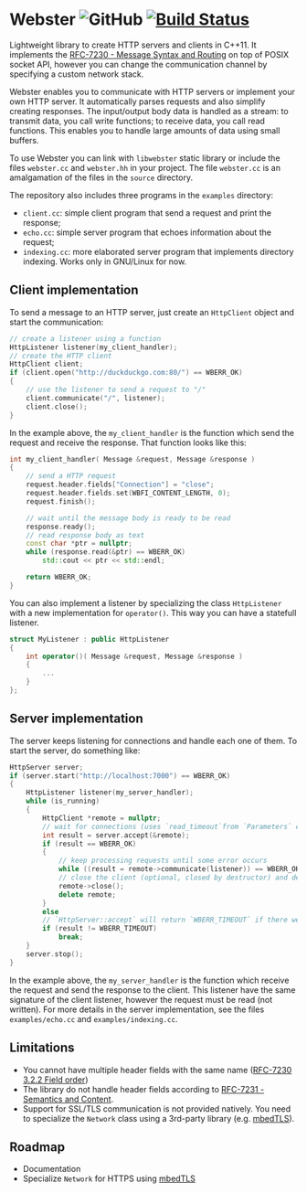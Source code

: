 # Webster  ![GitHub](https://img.shields.io/github/license/brunexgeek/webster) [![Build Status](https://img.shields.io/endpoint.svg?url=https%3A%2F%2Factions-badge.atrox.dev%2Fbrunexgeek%2Fwebster%2Fbadge%3Fref%3Dmaster&label=build&logo=none)](https://actions-badge.atrox.dev/brunexgeek/webster/goto?ref=master)

Lightweight library to create HTTP servers and clients in C++11. It implements the [RFC-7230 - Message Syntax and Routing](https://tools.ietf.org/html/rfc7230) on top of POSIX socket API, however you can change the communication channel by specifying a custom network stack.

Webster enables you to communicate with HTTP servers or implement your own HTTP server. It automatically parses requests and also simplify creating responses. The input/output body data is handled as a stream: to transmit data, you call write functions; to receive data, you call read functions. This enables you to handle large amounts of data using small buffers.

To use Webster you can link with `libwebster` static library or include the files ``webster.cc`` and ``webster.hh`` in your project. The file ``webster.cc`` is an amalgamation of the files in the ``source`` directory.

The repository also includes three programs in the ``examples`` directory:

* ``client.cc``: simple client program that send a request and print the response;
* ``echo.cc``: simple server program that echoes information about the request;
* ``indexing.cc``: more elaborated server program that implements directory indexing. Works only in GNU/Linux for now.

## Client implementation

To send a message to an HTTP server, just create an `HttpClient` object and start the communication:

``` c++
// create a listener using a function
HttpListener listener(my_client_handler);
// create the HTTP client
HttpClient client;
if (client.open("http://duckduckgo.com:80/") == WBERR_OK)
{
    // use the listener to send a request to "/"
    client.communicate("/", listener);
    client.close();
}
```

In the example above, the ``my_client_handler`` is the function which send the request and receive the response. That function looks like this:

``` c++
int my_client_handler( Message &request, Message &response )
{
    // send a HTTP request
    request.header.fields["Connection"] = "close";
    request.header.fields.set(WBFI_CONTENT_LENGTH, 0);
    request.finish();

    // wait until the message body is ready to be read
    response.ready();
    // read response body as text
    const char *ptr = nullptr;
    while (response.read(&ptr) == WBERR_OK)
        std::cout << ptr << std::endl;

    return WBERR_OK;
}
```

You can also implement a listener by specializing the class ``HttpListener`` with a new implementation for ``operator()``. This way you can have a statefull listener.

``` c++
struct MyListener : public HttpListener
{
	int operator()( Message &request, Message &response )
	{
        ...
    }
};
```

## Server implementation

The server keeps listening for connections and handle each one of them. To start the server, do something like:

``` c++
HttpServer server;
if (server.start("http://localhost:7000") == WBERR_OK)
{
    HttpListener listener(my_server_handler);
    while (is_running)
    {
        HttpClient *remote = nullptr;
        // wait for connections (uses `read_timeout`from `Parameters` class)
        int result = server.accept(&remote);
        if (result == WBERR_OK)
        {
            // keep processing requests until some error occurs
            while ((result = remote->communicate(listener)) == WBERR_OK);
            // close the client (optional, closed by destructor) and destroy the object
            remote->close();
            delete remote;
        }
        else
        // `HttpServer::accept` will return `WBERR_TIMEOUT` if there were no connections
        if (result != WBERR_TIMEOUT)
            break;
    }
    server.stop();
}
```

In the example above, the ``my_server_handler`` is the function which receive the request and send the response to the client. This listener have the same signature of the client listener, however the request must be read (not written). For more details in the server implementation, see the files ``examples/echo.cc`` and ``examples/indexing.cc``.

## Limitations

* You cannot have multiple header fields with the same name ([RFC-7230 3.2.2 Field order](https://tools.ietf.org/html/rfc7230#section-3.2.2))
* The library do not handle header fields according to [RFC-7231 - Semantics and Content](https://tools.ietf.org/html/rfc7231).
* Support for SSL/TLS communication is not provided natively. You need to specialize the ``Network`` class using a 3rd-party library (e.g. [mbedTLS](https://tls.mbed.org)).
## Roadmap

* Documentation
* Specialize ``Network`` for HTTPS using [mbedTLS](https://tls.mbed.org)